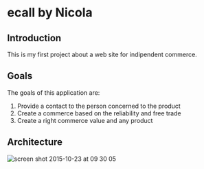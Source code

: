 # ecall by Nicola

## Introduction

This is my first project about 
a web site for indipendent commerce.

## Goals

The goals of this application are:

1. Provide a contact to the person concerned to the product
2. Create a commerce based on the reliability and free trade
3. Create a right commerce value and any product

## Architecture

![screen shot 2015-10-23 at 09 30 05](https://cloud.githubusercontent.com/assets/15093329/10686881/d24cf928-7968-11e5-8fcb-652b2cf88709.png)
